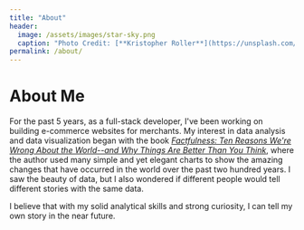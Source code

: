 ```yaml
---
title: "About"
header:
  image: /assets/images/star-sky.png
  caption: "Photo Credit: [**Kristopher Roller**](https://unsplash.com/photos/zepnJQycr4U)"
permalink: /about/
---
```


# About Me

For the past 5 years, as a full-stack developer, I've been working on building e-commerce websites for merchants. My interest in data analysis and data visualization began with the book [*Factfulness: Ten Reasons We're Wrong About the World--and Why Things Are Better Than You Think*](https://www.goodreads.com/book/show/34890015-factfulness), where the author used many simple and yet elegant charts to show the amazing changes that have occurred in the world over the past two hundred years. I saw the beauty of data, but I also wondered if different people would tell different stories with the same data.

I believe that with my solid analytical skills and strong curiosity, I can tell my own story in the near future.



 

